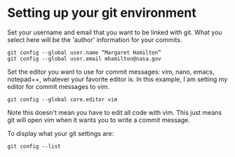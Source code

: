 # Setting up your git environment

Set your username and email that you want to be linked with git. What
you select here will be the 'author' information for your commits.

``` {.text}
git config --global user.name “Margaret Hamilton”
git config --global user.email mhamilton@nasa.gov
```

Set the editor you want to use for commit messages: vim, nano, emacs,
notepad++, whatever your favorite editor is. In this example, I am
setting my editor for commit messages to vim.

``` {.text}
git config --global core.editor vim
```

Note this doesn't mean you have to edit all code with vim. This just
means git will open vim when it wants you to write a commit message.

To display what your git settings are:

```
git config --list
```
